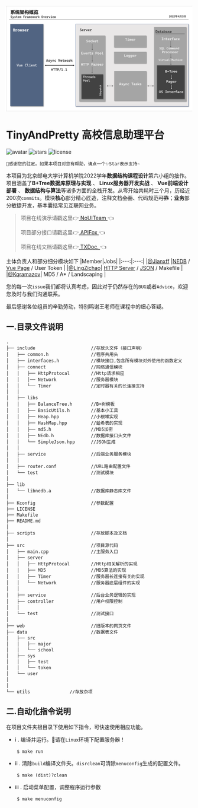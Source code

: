 ![intro](./utils/pic0.png)
# **TinyAndPretty 高校信息助理平台**
![avatar](https://badgen.net/badge/Language/C++17/orange)
![stars](https://badgen.net/badge/Dev%20Env./Linux/green)
![license](https://badgen.net/badge/License/Apache-2.0/blue)

    🎉感谢您的驻足。如果本项目对您有帮助，请点一个✨Star表示支持~
本项目为北京邮电大学计算机学院2022学年**数据结构课程设计**第六小组的拙作。项目涵盖了**B+Tree数据库原理与实现** 、 **Linux服务器开发实战** 、 **Vue前端设计部署** 、 **数据结构与算法**等诸多方面的全栈开发。从零开始共耗时三个月，历经近200次`commits`。模块**核心**部分精心匠造，注释文档~~全面~~、代码规范~~可靠~~；**业务**部分敏捷开发，基本囊括常见互联网业务。

> 项目在线演示请戳这里👉[  NoUITeam  ](http://noui.cloud) 👈
> 
> 项目部分接口请戳这里👉[  APIFox  ](https://www.apifox.cn/apidoc/shared-255bbbcd-f00c-49a0-8c43-55d8677cf172) 👈
>
> 项目在线文档请戳这里👉[  TXDoc.  ]() 👈
>

主体负责人和部分细分模块如下
|Member|Jobs|
|:---:|:---:|
|[@Jianxff](https://github.com/Jianxff) |[NEDB](https://github.com/Jianxff/NEDB) / [Vue Page](https://github.com/Jianxff/TAP-frontend) / User Token |
|[@LingZichao](https://github.com/LingZichao)| [HTTP Server](https://github.com/LingZichao/Tasty) / [JSON](https://github.com/LingZichao/SimpleJson) / Makefile |
|[@Kqramazov](https://github.com/Kqramazov)| MD5 / A* / Landscaping |

您的每一次`issue`我们都将认真考虑，因此对于仍然存在的`BUG`或者`Advice`，欢迎您及时与我们沟通联系。

最后感谢各位组员的辛勤劳动，特别鸣谢王老师在课程中的细心答疑。

## 一.目录文件说明 ##
```
.
├── include                     //存放头文件（接口声明）
│   ├── common.h                //程序共用头
│   ├── interfaces.h            //模块接口,包含所有模块对外使用的函数定义
│   ├── connect                 //网络通信模块
│   │   ├── HttpProtocal        //Http请求相应 
│   │   │── Network             //服务器模块
│   │   └── Timer               //定时器有关的长连接支持
│   │
│   ├── libs
│   │   ├── BalanceTree.h       //B+树模板
│   │   ├── BasicUtils.h        //基本小工具
│   │   ├── Heap.hpp            //小根堆实现
│   │   ├── HashMap.hpp         //蛤希表的实现
│   │   ├── md5.h               //MD5加密
│   │   ├── NEdb.h              //数据库接口头文件
│   │   └── SimpleJson.hpp      //JSON生成
│   │
│   ├── service                 //后端业务服务模块
│   │
│   ├── router.conf             //URL路由配置文件
│   └── test                    //测试模块
│
├── lib
│   └── libnedb.a               //数据库静态库文件
│
├── Kconfig                     //参数配置
├── LICENSE
├── Makefile
├── README.md
│
├── scripts                     //存放脚本及文档
│
├── src                         //项目源代码
│   ├── main.cpp                //主服务入口
│   ├── server                  
│   │   ├── HttpProtocal        //Http相关解析的实现
│   │   ├── MD5                 //MD5算法的实现
│   │   ├── Timer               //服务器长连接有关的实现
│   │   └── Network             //服务器底层组件的实现
│   │
│   ├── service                 //后台业务逻辑的实现
│   ├── controller              //用户权限控制
│   │
│   └── test                    //测试接口
│
├── web                         //旧版本的网页文件
├── data                        //数据表文件
│   ├── src
│   │   ├── major
│   │   └── school
│   ├── sys
│   │   ├── test
│   │   └── token
│   └── user
│
│
└── utils               //存放杂项
```

## 二.自动化指令说明 ##
在项目文件夹根目录下使用如下指令，可快速使用相应功能。
* i . 编译并运行。🚥请在`Linux`环境下配置服务器！
```
    $ make run
```

* ii . 清除`build`编译文件夹。`disrclean`可清除`menuconfig`生成的配置文件。
```
    $ make (dist)?clean
```
* iii . 启动菜单配置，调整程序运行参数
```
    $ make menuconfig
```
